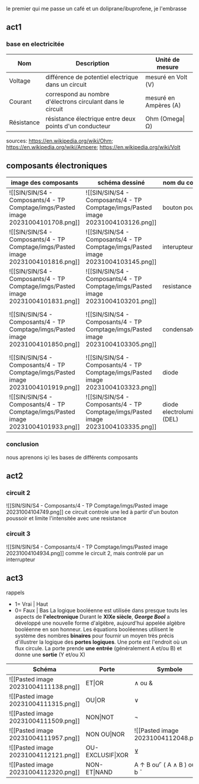 le premier qui me passe un café et un doliprane/ibuprofene, je l'embrasse

## act1
### base en electricitée

| Nom        | Description                                                | Unité de mesure       |
| ---------- | ---------------------------------------------------------- | --------------------- |
| Voltage    | différence de potentiel electrique dans un circuit         | mesuré en Volt (V)    |
| Courant    | correspond au nombre d'électrons circulant dans le circuit | mesuré en Ampères (A) |
| Résistance |      résistance électrique entre deux points d'un conducteur                                                      | Ohm (Omega\|Ω)        |

sources: https://en.wikipedia.org/wiki/Ohm; https://en.wikipedia.org/wiki/Ampere; https://en.wikipedia.org/wiki/Volt

## composants électroniques

| image des composants                 | schéma dessiné                       | nom du composant                | description brève                                |
| ------------------------------------ | ------------------------------------ | ------------------------------- | ------------------------------------------------ |
| ![[SIN/SIN/S4 - Composants/4 - TP Comptage/imgs/Pasted image 20231004101708.png]] | ![[SIN/SIN/S4 - Composants/4 - TP Comptage/imgs/Pasted image 20231004103126.png]] | bouton poussoir                 | bouton necessitant de rester enfoncé             |
| ![[SIN/SIN/S4 - Composants/4 - TP Comptage/imgs/Pasted image 20231004101816.png]] | ![[SIN/SIN/S4 - Composants/4 - TP Comptage/imgs/Pasted image 20231004103145.png]] | interupteur                     | interupteur conservant son etat, ouvert ou fermé |
| ![[SIN/SIN/S4 - Composants/4 - TP Comptage/imgs/Pasted image 20231004101831.png]] | ![[SIN/SIN/S4 - Composants/4 - TP Comptage/imgs/Pasted image 20231004103201.png]] | resistance                      | ralentir le flux de courant                                                 |
| ![[SIN/SIN/S4 - Composants/4 - TP Comptage/imgs/Pasted image 20231004101850.png]] | ![[SIN/SIN/S4 - Composants/4 - TP Comptage/imgs/Pasted image 20231004103305.png]] | condensateur                    |       stocker temporairement une charge electrique sous forme electromagnétique                                           |
| ![[SIN/SIN/S4 - Composants/4 - TP Comptage/imgs/Pasted image 20231004101919.png]] | ![[SIN/SIN/S4 - Composants/4 - TP Comptage/imgs/Pasted image 20231004103323.png]] | diode                           |   composant ne laissant circuler le flux que dans un sens                                               |
| ![[SIN/SIN/S4 - Composants/4 - TP Comptage/imgs/Pasted image 20231004101933.png]] | ![[SIN/SIN/S4 - Composants/4 - TP Comptage/imgs/Pasted image 20231004103335.png]] | diode electroluminescente (DEL) |       diode emettant de la lumière quand traversée par un courant                                           |

### conclusion
nous aprenons içi les bases de différents composants
## act2
### circuit 2
![[SIN/SIN/S4 - Composants/4 - TP Comptage/imgs/Pasted image 20231004104749.png]]
ce circuit controle une led à partir d'un bouton poussoir et limite l'intensitée avec une resistance
### circuit 3
![[SIN/SIN/S4 - Composants/4 - TP Comptage/imgs/Pasted image 20231004104934.png]]
comme le circuit 2, mais controlé par un interrupteur
## act3
rappels
 - 1= Vrai | Haut
 - 0= Faux | Bas
La logique booléenne est utilisée dans presque touts les aspects de **l'electronique**
Durant le **XIXe siècle**, ***George Bool*** a développé une nouvelle forme d'algèbre, aujourd'hui appelée algèbre booléenne en son honneur.
Les équations booléennes utilisent le système des nombres **binaires** pour fournir un moyen très précis d'illustrer la logique des **portes logiques**.
Une porte est l'endroit où un flux circule. La porte prende **une entrée** (généralement A et/ou B) et donne une **sortie** (Y et/ou X)

| Schéma                               | Porte            | Symbole                              | équation booléenne                   |
| ------------------------------------ | ---------------- | ------------------------------------ | ------------------------------------ |
| ![[Pasted image 20231004111138.png]] | ET\|OR           | ∧ ou &                               | a.b                                  |
| ![[Pasted image 20231004111315.png]] | OU\|OR           | ∨                                    | a+b                                  |
| ![[Pasted image 20231004111509.png]] | NON\|NOT         | ¬                                    | a̅                                   |
| ![[Pasted image 20231004111957.png]] | NON OU\|NOR      | ![[Pasted image 20231004112048.png]] | ![[Pasted image 20231004112102.png]] |
| ![[Pasted image 20231004112121.png]] | OU-EXCLUSIF\|XOR | ⊻                                    | a⊕b                                  |
| ![[Pasted image 20231004112320.png]] | NON-ET\|NAND     | A ↑ B ou⌜ ( A ∧ B )  ou a ⋅ b ¯      | ![[Pasted image 20231004112439.png]] |

